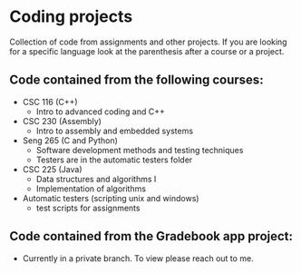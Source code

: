 # Coding projects
Collection of code from assignments and other projects. If you are looking for a specific language look at the parenthesis after a course or a project.

## Code contained from the following courses:
- CSC 116 (C++)
  - Intro to advanced coding and C++
- CSC 230 (Assembly)
  - Intro to assembly and embedded systems
- Seng 265 (C and Python)
  - Software development methods and testing techniques
  - Testers are in the automatic testers folder
- CSC 225 (Java)
  - Data structures and algorithms I
  - Implementation of algorithms
- Automatic testers (scripting unix and windows)
  - test scripts for assignments
  
## Code contained from the Gradebook app project:
- Currently in a private branch. To view please reach out to me.
